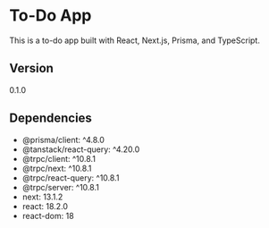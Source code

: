
# To-Do App

This is a to-do app built with React, Next.js, Prisma, and TypeScript.

## Version
0.1.0

## Dependencies 
- @prisma/client: ^4.8.0 
- @tanstack/react-query: ^4.20.0 
- @trpc/client: ^10.8.1 
- @trpc/next: ^10.8.1 
- @trpc/react-query: ^10.8.1 
- @trpc/server: ^10.8.1 
- next: 13.1.2 
- react: 18.2.0 
- react-dom: 18
